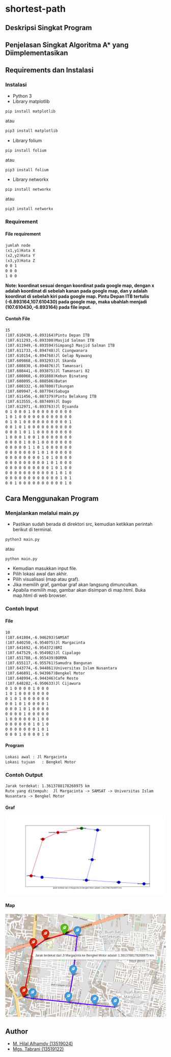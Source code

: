 # shortest-path
## Deskripsi Singkat Program
## Penjelasan Singkat Algoritma A* yang Diimplementasikan
## Requirements dan Instalasi
### Instalasi
- Python 3
- Library matplotlib 
```shell 
pip install matplotlib
``` 
atau 
```bash
pip3 install matplotlib
```
- Library folium 
```bash 
pip install folium
``` 
atau
```
pip3 install folium
```
- Library networkx 
```
pip install networkx
``` 
atau 
```
pip3 install networkx
```
### Requirement
#### File requirement
```
jumlah node
(x1,y1)Kota X
(x2,y2)Kota Y
(x3,y3)Kota Z
0 0 1
0 0 0
1 0 0
```
**Note: koordinat sesuai dengan koordinat pada google map, dengan x adalah koordinat di sebelah kanan pada google map, dan y adalah koordinat di sebelah kiri pada google map. Pintu Depan ITB tertulis (-6.893164,107.610430) pada google map, maka ubahlah menjadi (107.610430,-6.893164) pada file input.**
#### Contoh File
```
15
(107.610430,-6.893164)Pintu Depan ITB
(107.611293,-6.893300)Masjid Salman ITB
(107.611949,-6.893594)Simpang3 Masjid Salman ITB
(107.611733,-6.894748)Jl Ciungwanara
(107.610154,-6.894768)Jl Gelap Nyawang
(107.609868,-6.893293)Jl Skanda
(107.608830,-6.894876)Jl Tamansari
(107.608441,-6.893875)Jl Tamansari 82
(107.608060,-6.891888)Kebun Binatang
(107.608095,-6.888586)Batan
(107.608332,-6.887800)Tikungan
(107.609947,-6.887704)Sabuga
(107.611456,-6.887379)Pintu Belakang ITB
(107.613555,-6.887409)Jl Dago
(107.612971,-6.893763)Jl Djuanda
0 1 0 0 0 1 0 0 0 0 0 0 0 0 0
1 0 1 0 0 0 0 0 0 0 0 0 0 0 0
0 1 0 1 0 0 0 0 0 0 0 0 0 0 1
0 0 1 0 1 0 0 0 0 0 0 0 0 0 0
0 0 0 1 0 1 1 0 0 0 0 0 0 0 0
1 0 0 0 1 0 0 1 0 0 0 0 0 0 0
0 0 0 0 1 0 0 1 0 0 0 0 0 0 0
0 0 0 0 0 1 1 0 1 0 0 0 0 0 0
0 0 0 0 0 0 0 1 0 1 0 0 0 0 0
0 0 0 0 0 0 0 0 1 0 1 0 0 0 0
0 0 0 0 0 0 0 0 0 1 0 1 0 0 0
0 0 0 0 0 0 0 0 0 0 1 0 1 0 0
0 0 0 0 0 0 0 0 0 0 0 1 0 1 0
0 0 0 0 0 0 0 0 0 0 0 0 1 0 1
0 0 1 0 0 0 0 0 0 0 0 0 0 1 0
```
## Cara Menggunakan Program
### Menjalankan melalui main.py
- Pastikan sudah berada di direktori src, kemudian ketikkan perintah berikut di terminal.
```
python3 main.py
```
atau
```
python main.py
```
- Kemudian masukkan input file.
- Pilih lokasi awal dan akhir.
- Pilih visualisasi (map atau graf).
- Jika memilih graf, gambar graf akan langsung dimunculkan.
- Apabila memilih map, gambar akan disimpan di map.html. Buka map.html di web browser.
### Contoh Input 
#### File
```
10
(107.641804,-6.946293)SAMSAT
(107.640250,-6.954075)Jl Margacinta
(107.641692,-6.954372)BRI
(107.647529,-6.954982)Jl Cipalago
(107.651788,-6.955439)BORMA
(107.655117,-6.955761)Samudra Bangunan
(107.643774,-6.944861)Universitas Islam Nusantara
(107.646891,-6.943967)Bengkel Motor
(107.648994,-6.944346)Cafe Resto
(107.648282,-6.950633)Jl Cijawura
0 1 0 0 0 0 1 0 0 0
1 0 1 0 0 0 0 0 0 0
0 1 0 1 0 0 0 0 0 0
0 0 1 0 1 0 0 0 0 1
0 0 0 1 0 1 0 0 0 0
0 0 0 0 1 0 0 0 0 0
1 0 0 0 0 0 0 1 0 0
0 0 0 0 0 0 1 0 1 0
0 0 0 0 0 0 0 1 0 1
0 0 0 1 0 0 0 0 1 0
```
#### Program
```
Lokasi awal	: Jl Margacinta
Lokasi tujuan	: Bengkel Motor
```
### Contoh Output
```
Jarak terdekat: 1.3613788178268975 km
Rute yang ditempuh:  Jl Margacinta -> SAMSAT -> Universitas Islam Nusantara -> Bengkel Motor
```
#### Graf
![Graf](https://github.com/mgstabrani/shortest-path/blob/main/img/graf.png)
#### Map
![Map](https://github.com/mgstabrani/shortest-path/blob/main/img/map.png)

## Author
- [M. Hilal Alhamdy (13519024)](https://github.com/hilalhmdy)
- [Mgs. Tabrani (13519122)](https://github.com/mgstabrani)
